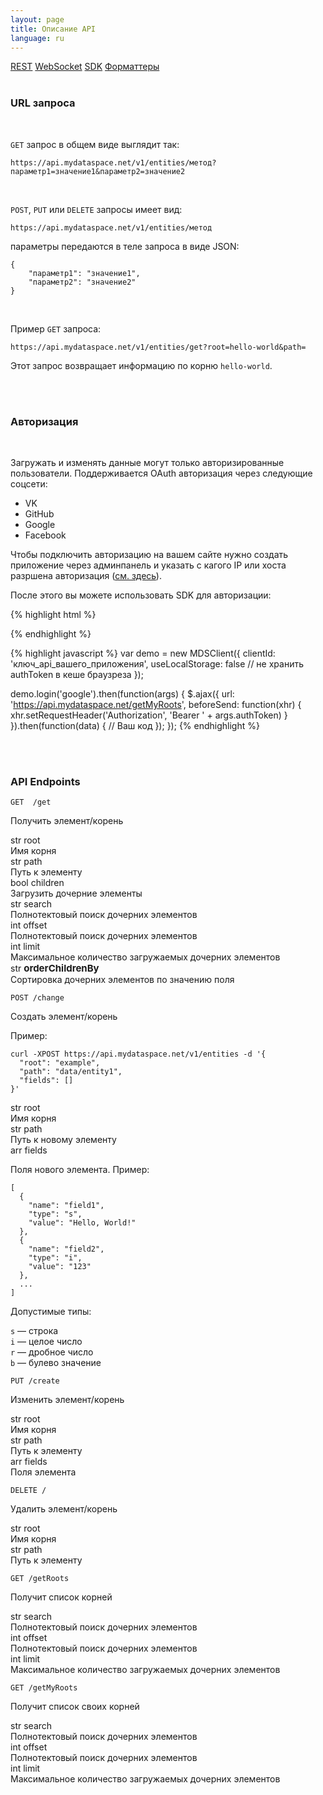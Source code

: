 ```yaml
---
layout: page
title: Описание API
language: ru
---
```


<div class="page-tab-list">
    <a href="/ru/docs/client-api" class="page-tab page-tab--active">REST</a>
    <a href="/ru/docs/client-api/websocket" class="page-tab">WebSocket</a>
    <a href="/ru/docs/client-api/sdk" class="page-tab">SDK</a>
    <a href="/ru/docs/client-api/formatters" class="page-tab">Форматтеры</a>
</div>

<br>

### URL запроса

<br>

```GET``` запрос в общем виде выглядит так:

```
https://api.mydataspace.net/v1/entities/метод?параметр1=значение1&параметр2=значение2
```

<br>

```POST```, ```PUT``` или ```DELETE``` запросы имеет вид:

```
https://api.mydataspace.net/v1/entities/метод
```

параметры передаются в теле запроса в виде JSON:

```
{
    "параметр1": "значение1",
    "параметр2": "значение2"
}
```

<br>

Пример ```GET``` запроса:

```
https://api.mydataspace.net/v1/entities/get?root=hello-world&path=
```

Этот запрос возвращает информацию по корню ```hello-world```.

<br>
<br>

### Авторизация

<br>

Загружать и изменять данные могут только авторизированные пользователи. Поддерживается OAuth авторизация через следующие 
соцсети:

* VK
* GitHub
* Google
* Facebook

Чтобы подключить авторизацию на вашем сайте нужно создать приложение через админпанель и указать с 
кагого IP или хоста разршена авторизация ([см. здесь](https://myda.space/ru/docs/backend#docs__apps)).

После этого вы можете использовать SDK для авторизации:

{% highlight html %}
<script src="https://myda.space/js/dist/api-v2.2.js"></script>
{% endhighlight %}

{% highlight javascript %}
var demo = new MDSClient({
  clientId: 'ключ_api_вашего_приложения',
  useLocalStorage: false // не хранить authToken в кеше браузреза
});

demo.login('google').then(function(args) {
  $.ajax({
    url: 'https://api.mydataspace.net/getMyRoots',
    beforeSend: function(xhr) { xhr.setRequestHeader('Authorization', 'Bearer ' + args.authToken) }
  }).then(function(data) {
    // Ваш код
  });
});
{% endhighlight %}

<br>
<br>

### API Endpoints

<section>
  <div class="row">
    <div class="col-md-4">
      <div class="highlighter-rouge">
        <pre class="highlight"><code><span class="highlight__request_type highlight__request_type--get">GET</span>  /get</code></pre>
      </div>
      <p class="feature__subtitle">Получить элемент/корень</p>
      <p></p>
    </div>
    <div class="col-md-8">
      <div class="row">
        <div class="col-md-4">
          <div class="highlighter__var">
            <span class="highlight__var_type highlight__var_type--str">str</span> root
          </div>
        </div>
        <div class="col-md-8">
          Имя корня
        </div>
      </div>
      <div class="row">
        <div class="col-md-4">
          <div class="highlighter__var">
            <span class="highlight__var_type highlight__var_type--str">str</span> path
          </div>
        </div>
        <div class="col-md-8">
          Путь к элементу
        </div>
      </div>
      <div class="row">
        <div class="col-md-4">
          <div class="highlighter__var">
            <span class="highlight__var_type highlight__var_type--bool">bool</span> children
          </div>
        </div>
        <div class="col-md-8">
          Загрузить дочерние элементы
        </div>
      </div>
      <div class="row">
        <div class="col-md-4">
          <div class="highlighter__var">
            <span class="highlight__var_type highlight__var_type--str">str</span> search
          </div>
        </div>
        <div class="col-md-8">
          Полнотектовый поиск дочерних элементов
        </div>
      </div>
      <div class="row">
        <div class="col-md-4">
          <div class="highlighter__var">
            <span class="highlight__var_type highlight__var_type--int">int</span> offset
          </div>
        </div>
        <div class="col-md-8">
          Полнотектовый поиск дочерних элементов
        </div>
      </div>
      <div class="row">
        <div class="col-md-4">
          <div class="highlighter__var">
            <span class="highlight__var_type highlight__var_type--int">int</span> limit
          </div>
        </div>
        <div class="col-md-8">
          Максимальное количество загружаемых дочерних элементов
        </div>
      </div>
      <div class="row">
        <div class="col-md-4">
          <div class="highlighter__var">
            <span class="highlight__var_type highlight__var_type--str">str</span> <span style="font-size: 15px; font-weight: bold;">orderChildrenBy</span>
          </div>
        </div>
        <div class="col-md-8">
          Сортировка дочерних элементов по значению поля
        </div>
      </div>
    </div>
  </div>
</section>
<section class="page__section">
  <div class="row">
    <div class="col-md-4">
      <div class="highlighter-rouge">
        <pre class="highlight"><code><span class="highlight__request_type highlight__request_type--post">POST</span> /change</code></pre>
      </div>
      <p class="feature__subtitle">Создать элемент/корень</p>
      <p>Пример:</p>
      <div class="highlighter-rouge">
        <pre class="highlight highlight--example"><code>curl -XPOST https://api.mydataspace.net/v1/entities -d '{
  "root": "example",
  "path": "data/entity1",
  "fields": []
}'
</code></pre></div>
    </div>
    <div class="col-md-8">
      <div class="row">
        <div class="col-md-4">
          <div class="highlighter__var">
            <span class="highlight__var_type highlight__var_type--str">str</span> root
          </div>
        </div>
        <div class="col-md-8">
          Имя корня
        </div>
      </div>
      <div class="row">
        <div class="col-md-4">
          <div class="highlighter__var">
            <span class="highlight__var_type highlight__var_type--str">str</span> path
          </div>
        </div>
        <div class="col-md-8">
            Путь к новому элементу
        </div>
      </div>
      <div class="row">
        <div class="col-md-4">
          <div class="highlighter__var">
            <span class="highlight__var_type highlight__var_type--str">arr</span> fields
          </div>
        </div>
        <div class="col-md-8">
            <p>Поля нового элемента. Пример:</p>
            <div class="highlighter-rouge">
              <pre class="highlight highlight--example"><code>[
  {
    "name": "field1",
    "type": "s",
    "value": "Hello, World!"
  },
  {
    "name": "field2",
    "type": "i",
    "value": "123"
  },
  ...
]
</code></pre></div>
            <p>
                Допустимые типы:
            </p>
            <p>
                <div><code>s</code> &mdash; строка</div>
                <div><code>i</code> &mdash; целое число</div>
                <div><code>r</code> &mdash; дробное число</div>
                <div><code>b</code> &mdash; булево значение</div>
            </p>
        </div>
      </div>
    </div>
  </div>
</section>
<section class="page__section">
  <div class="row">
    <div class="col-md-4">
      <div class="highlighter-rouge">
        <pre class="highlight"><code><span class="highlight__request_type highlight__request_type--put">PUT</span> /create</code></pre>
      </div>
      <p class="feature__subtitle">Изменить элемент/корень</p>
      <p></p>
    </div>
    <div class="col-md-8">
      <div class="row">
        <div class="col-md-4">
          <div class="highlighter__var">
            <span class="highlight__var_type highlight__var_type--str">str</span> root
          </div>
        </div>
        <div class="col-md-8">
          Имя корня
        </div>
      </div>
      <div class="row">
        <div class="col-md-4">
          <div class="highlighter__var">
            <span class="highlight__var_type highlight__var_type--str">str</span> path
          </div>
        </div>
        <div class="col-md-8">
            Путь к элементу
        </div>
      </div>
      <div class="row">
        <div class="col-md-4">
          <div class="highlighter__var">
            <span class="highlight__var_type highlight__var_type--str">arr</span> fields
          </div>
        </div>
        <div class="col-md-8">
            Поля элемента
        </div>
      </div>
    </div>
  </div>
</section>

<section class="page__section">
  <div class="row">
    <div class="col-md-4">
      <div class="highlighter-rouge">
        <pre class="highlight"><code><span class="highlight__request_type highlight__request_type--delete">DELETE</span> /</code></pre>
      </div>
      <p class="feature__subtitle">Удалить элемент/корень</p>
      <p></p>
    </div>
    <div class="col-md-8">
      <div class="row">
        <div class="col-md-4">
          <div class="highlighter__var">
            <span class="highlight__var_type highlight__var_type--str">str</span> root
          </div>
        </div>
        <div class="col-md-8">
          Имя корня
        </div>
      </div>
      <div class="row">
        <div class="col-md-4">
          <div class="highlighter__var">
            <span class="highlight__var_type highlight__var_type--str">str</span> path
          </div>
        </div>
        <div class="col-md-8">
            Путь к элементу
        </div>
      </div>
    </div>
  </div>
</section>

<section class="page__section">
  <div class="row">
    <div class="col-md-4">
      <div class="highlighter-rouge">
        <pre class="highlight"><code><span class="highlight__request_type highlight__request_type--get">GET</span> /getRoots</code></pre>
      </div>
      <p class="feature__subtitle">Получит список корней</p>
      <p></p>
    </div>
    <div class="col-md-8">
      <div class="row">
        <div class="col-md-4">
          <div class="highlighter__var">
            <span class="highlight__var_type highlight__var_type--str">str</span> search
          </div>
        </div>
        <div class="col-md-8">
          Полнотектовый поиск дочерних элементов
        </div>
      </div>
      <div class="row">
        <div class="col-md-4">
          <div class="highlighter__var">
            <span class="highlight__var_type highlight__var_type--int">int</span> offset
          </div>
        </div>
        <div class="col-md-8">
          Полнотектовый поиск дочерних элементов
        </div>
      </div>
      <div class="row">
        <div class="col-md-4">
          <div class="highlighter__var">
            <span class="highlight__var_type highlight__var_type--int">int</span> limit
          </div>
        </div>
        <div class="col-md-8">
          Максимальное количество загружаемых дочерних элементов
        </div>
      </div>
    </div>
  </div>
</section>

<section class="page__section">
  <div class="row">
    <div class="col-md-4">
      <div class="highlighter-rouge">
        <pre class="highlight"><code><span class="highlight__request_type highlight__request_type--get">GET</span> /getMyRoots</code></pre>
      </div>
      <p class="feature__subtitle">Получит список своих корней</p>
      <p></p>
    </div>
    <div class="col-md-8">
      <div class="row">
        <div class="col-md-4">
          <div class="highlighter__var">
            <span class="highlight__var_type highlight__var_type--str">str</span> search
          </div>
        </div>
        <div class="col-md-8">
          Полнотектовый поиск дочерних элементов
        </div>
      </div>
      <div class="row">
        <div class="col-md-4">
          <div class="highlighter__var">
            <span class="highlight__var_type highlight__var_type--int">int</span> offset
          </div>
        </div>
        <div class="col-md-8">
          Полнотектовый поиск дочерних элементов
        </div>
      </div>
      <div class="row">
        <div class="col-md-4">
          <div class="highlighter__var">
            <span class="highlight__var_type highlight__var_type--int">int</span> limit
          </div>
        </div>
        <div class="col-md-8">
          Максимальное количество загружаемых дочерних элементов
        </div>
      </div>
    </div>
  </div>
</section>
